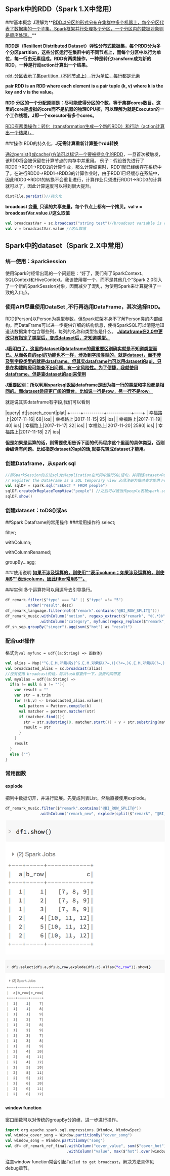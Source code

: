 ## Spark中的RDD（Spark 1.X中常用）

###基本概念
J理解为**<u>RDD以分区的形式分布在集群中多个机器上，每个分区代表了数据集的一个子集，Spark框架并行处理多个分区，一个分区内的数据对象则是顺序处理。</u>**

**RDD是（Resilient Distributed Dataset）弹性分布式数据集，每个RDD分为多个分区partition，这些分区运行在集群中的不同节点上，而每个分区中以行为单位，每一行由元素组成。RDD有两类操作，一种是转化transform成为新的RDD，一种是行动action计算出一个结果。**

<u>rdd-分区表示子集partition（不同节点上）-行为单位，每行都是元素</u>

**pair RDD is an RDD where each element is a pair tuple (k, v) where k is the key and v is the value。**

**RDD 分区的一个分配原则是：尽可能使得分区的个数，等于集群cores数目。这里的core是虚拟的core而不是机器的物理CPU核，可以理解为就是Executor的一个工作线程，J即一个executor有多个cores。**

<u>RDD有两类操作：转化（transformation生成一个新的RDD）和行动（action计算出一个结果）。</u>

###操作
RDD的持久化，**J无需计算重新计算整个rdd转换**

<u>通过persist()或cache()方法可以标记一个要被持久化的RDD</u>，一旦首次被触发，该RDD将会被保留在计算节点的内存中并重用。
例子：假设首先进行了RDD0→RDD1→RDD2的计算作业，那么计算结束时，RDD1就已经缓存在系统中了。在进行RDD0→RDD1→RDD3的计算作业时，由于RDD1已经缓存在系统中，因此RDD0→RDD1的转换不会重复进行，计算作业只须进行RDD1→RDD3的计算就可以了，因此计算速度可以得到很大提升。

```scala
distFile.persist()//持久化  
```

**broadcast 变量, 只读的共享变量，每个节点上都有一个拷贝。val v = broadcastVar.value //这么取值**

```scala
val broadcastVar = sc.broadcast("string test")//broadcast variable is readonly
val v = broadcastVar.value //这么取值
```

## Spark中的dataset（Spark 2.X中常用）

### 统一使用：SparkSession

使用Spark时经常出现的一个问题是：“好了，我们有了SparkContext、SQLContext和HiveContext。我该使用哪一个，而不是其他几个”Spark 2.0引入了一个新的SparkSession对象，因而减少了混乱，为使用Spark来计算提供了一致的入口点。

### 使用API尽量使用DataSet ,不行再选用DataFrame，其次选择RDD。

RDD[Person]以Person为类型参数，但Spark框架本身不了解Person类的内部结构。而DataFrame可以进一步提供详细的结构信息，使得SparkSQL可以清楚地知道该数据集中包含哪些列，每列的名称和类型各是什么。
<u>**Jdataframe在2.0中更改只有指定了类型后，变成dataset后，才知道类型。**</u>

<u>**J我明白了，这里的dataset和dataframe的最重要区别确实就是不知道类型而已。从而各自的api的功能也不一样，涉及到字段类型的，就是dataset，而不涉及到字段类型的就是dataframe。但其实dataframe也可以用dataset的api，只是在构建阶段可能查不出问题，有一定风险性。为了便捷，我就使用dataframe，但是查dataset的api来使用**</u>

<u>**J重要区别：所以利用sparksql返回dataframe是因为每一行的类型和字段都是相同的。而dataset适应更广阔的舞台，比如说一行是row，另一行不是row。**</u>

就是说其实dataframe有字段,我们可以看到

|query|        dt|search_count|plat|
+-----+----------+------------+----+
| 幸福路上|2017-11-16|          68| ios|
| 幸福路上|2017-11-15|          95| ios|
| 幸福路上|2017-11-19|          40| ios|
| 幸福路上|2017-11-17|          32| ios|
| 幸福路上|2017-11-20|        2580| ios|
| 幸福路上|2017-11-18|          27| ios|

**但是如果是运算的话，则需要使用告诉下面的代码程序这个里面的具体类型，否则会编译有问题。比如指定dataset的api的话,就要先转成dataset才能用。**

### 创建Dataframe，从spark sql

```scala
//即SparkSession的方法sql允许application在代码中运行SQL语句，并得到Dataset<Row>类型的返回值。
// Register the DataFrame as a SQL temporary view 必须注册为临时表才能供下面的查询使用
val sqlDF = spark.sql("SELECT * FROM people")
sqlDF.createOrReplaceTempView("people") //之后可以被当作people表被spark.sql使用
sqlDF.show()
```

### 创建dataset：toDS()或as

##Spark Dataframe的常用操作
###常用操作符
select;

filter;

withColumn;

withColumnRenamed;

groupBy...agg;

###使用说明
**<u>如果不涉及运算的，则使用""表示column；如果涉及运算的，则使用\$""表示column，因此filter常用\$""。</u>**

###实例
多个运算符可以用逗号去引导换行。
```scala
df_remark.filter($"type" === "4" || $"type" =!= "5")
         .order("result".desc)
df_remark_language.filter(not($"remark".contains("@BI_ROW_SPLIT@")))
df_remark_music.withColumn("notion", regexp_extract($"remark", "《(.*)》", 1))
               .withColumn("category", myfunc(regexp_replace($"remark", "《.*》", "")))
df_sn_sep.groupBy("singer").agg(sum($"hot") as "result")
```
### 配合udf操作

格式为`val myfunc = udf{(a:String) => 函数体}`

```scala
val alias = Map("^G.E.M.邓紫棋$|^G.E.M.邓紫棋(?=、)|(?<=、)G.E.M.邓紫棋(?=、)|(?<=、)G.E.M.邓紫棋$" -> "邓紫棋")
val broadcasted_alias = sc.broadcast(alias)
//没有使用 broadcast的话，每次task都要传一下，浪费内网带宽
val myalias = udf{(a:String) => 
  if(a != null & a != ""){
    var result = ""
    var str = a.trim
    for ((k,v) <- broadcasted_alias.value){
      val pattern = Pattern.compile(k)
      val matcher = pattern.matcher(str)
      if (matcher.find()){
        str = str.substring(0, matcher.start()) + v + str.substring(matcher.end(), str.length)
        result = str
      }
    }
    result
  }
  else {""}
}
```

### 常用函数

#### explode

把列中数据切开，并进行延展。先变成列表List，然后直接使用explode。

```scala
df_remark_music.filter($"remark".contains("@BI_ROW_SPLIT@"))
               .withColumn("remark_new", explode(split($"remark", "@BI_ROW_SPLIT@")))
```

![](picture/spark-explode1.png)

![](picture/spark-explode2.png)

#### window function

窗口函数可以对传统的groupBy分的组，进一步进行操作。

```scala
import org.apache.spark.sql.expressions.{Window, WindowSpec}
val window_cover_song = Window.partitionBy("cover_song")
val window_song = Window.partitionBy("song")
val df= df_remark_ref_final.withColumn("cover_value", sum($"cover_hot").over(window_cover_song))
                           .withColumn("value", max($"hot").over(window_song))
```

注意window function常会引起`Failed to get broadcast`，解决方法具体见debug章节。